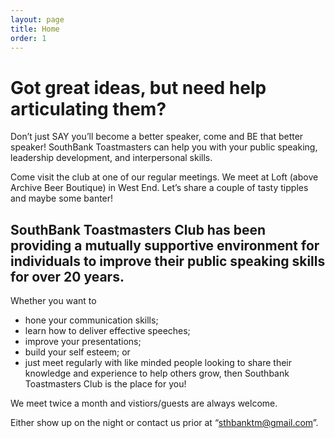 ```yaml
---
layout: page
title: Home
order: 1
---
```


# Got great ideas, but need help articulating them?
Don’t just SAY you’ll become a better speaker, come and BE that better speaker! SouthBank Toastmasters can help you with your public speaking, leadership development, and interpersonal skills.

Come visit the club at one of our regular meetings. We meet at Loft (above Archive Beer Boutique) in West End. Let’s share a couple of tasty tipples and maybe some banter!

## SouthBank Toastmasters Club has been providing a mutually supportive environment for individuals to improve their public speaking skills for over 20 years.
Whether you want to

* hone your communication skills;
* learn how to deliver effective speeches;
* improve your presentations;
* build your self esteem; or
* just meet regularly with like minded people looking to share their knowledge and experience to help others grow, then Southbank Toastmasters Club is the place for you!

We meet twice a month and vistiors/guests are always welcome.

Either show up on the night or contact us prior at “sthbanktm@gmail.com”. 
